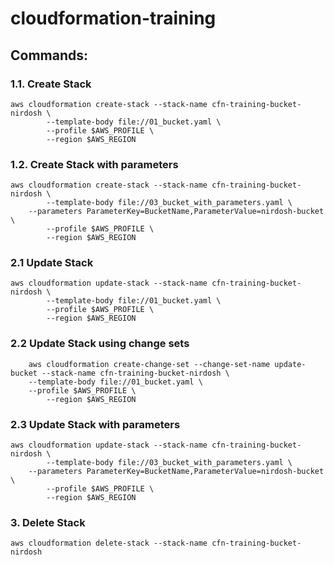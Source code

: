 # cloudformation-training

## Commands:
### 1.1. Create Stack
```
aws cloudformation create-stack --stack-name cfn-training-bucket-nirdosh \
		--template-body file://01_bucket.yaml \
		--profile $AWS_PROFILE \
		--region $AWS_REGION
```

### 1.2. Create Stack with parameters
```
aws cloudformation create-stack --stack-name cfn-training-bucket-nirdosh \
		--template-body file://03_bucket_with_parameters.yaml \
    --parameters ParameterKey=BucketName,ParameterValue=nirdosh-bucket \
		--profile $AWS_PROFILE \
		--region $AWS_REGION
```

### 2.1 Update Stack
```
aws cloudformation update-stack --stack-name cfn-training-bucket-nirdosh \
		--template-body file://01_bucket.yaml \
		--profile $AWS_PROFILE \
		--region $AWS_REGION
```

### 2.2 Update Stack using change sets
```
	aws cloudformation create-change-set --change-set-name update-bucket --stack-name cfn-training-bucket-nirdosh \
    --template-body file://01_bucket.yaml \
    --profile $AWS_PROFILE \
		--region $AWS_REGION
```

### 2.3 Update Stack with parameters
```
aws cloudformation update-stack --stack-name cfn-training-bucket-nirdosh \
		--template-body file://03_bucket_with_parameters.yaml \
    --parameters ParameterKey=BucketName,ParameterValue=nirdosh-bucket \
		--profile $AWS_PROFILE \
		--region $AWS_REGION
```

### 3. Delete Stack
```
aws cloudformation delete-stack --stack-name cfn-training-bucket-nirdosh
```
